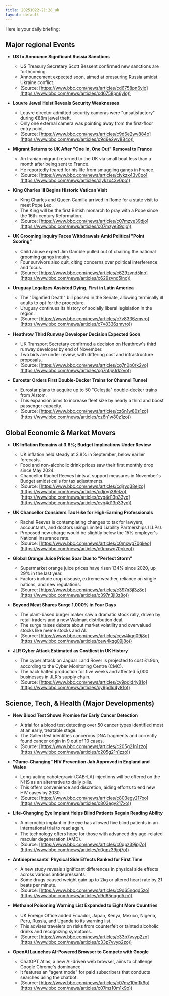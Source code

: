 ```yaml
--- 
title: 20251022-21:28_uk
layout: default 
---
```

Here is your daily briefing:

## Major regional Events

*   **US to Announce Significant Russia Sanctions**
    *   US Treasury Secretary Scott Bessent confirmed new sanctions are forthcoming.
    *   Announcement expected soon, aimed at pressuring Russia amidst Ukraine conflict.
    *   (Source: [https://www.bbc.com/news/articles/cd6758pn6ylo](https://www.bbc.com/news/articles/cd6758pn6ylo))

*   **Louvre Jewel Heist Reveals Security Weaknesses**
    *   Louvre director admitted security cameras were "unsatisfactory" during €88m jewel theft.
    *   Only one external camera was pointing away from the first-floor entry point.
    *   (Source: [https://www.bbc.com/news/articles/c9d6e2wv884o](https://www.bbc.com/news/articles/c9d6e2wv884o))

*   **Migrant Returns to UK After "One In, One Out" Removal to France**
    *   An Iranian migrant returned to the UK via small boat less than a month after being sent to France.
    *   He reportedly feared for his life from smuggling gangs in France.
    *   (Source: [https://www.bbc.com/news/articles/clykzx43v0po](https://www.bbc.com/news/articles/clykzx43v0po))

*   **King Charles III Begins Historic Vatican Visit**
    *   King Charles and Queen Camilla arrived in Rome for a state visit to meet Pope Leo.
    *   The King will be the first British monarch to pray with a Pope since the 16th-century Reformation.
    *   (Source: [https://www.bbc.com/news/articles/c07mzye39djo](https://www.bbc.com/news/articles/c07mzye39djo))

*   **UK Grooming Inquiry Faces Withdrawals Amid Political "Point Scoring"**
    *   Child abuse expert Jim Gamble pulled out of chairing the national grooming gangs inquiry.
    *   Four survivors also quit, citing concerns over political interference and focus.
    *   (Source: [https://www.bbc.com/news/articles/c629zvnd5lno](https://www.bbc.com/news/articles/c629zvnd5lno))

*   **Uruguay Legalizes Assisted Dying, First in Latin America**
    *   The "Dignified Death" bill passed in the Senate, allowing terminally ill adults to opt for the procedure.
    *   Uruguay continues its history of socially liberal legislation in the region.
    *   (Source: [https://www.bbc.com/news/articles/c7v8336zmvro](https://www.bbc.com/news/articles/c7v8336zmvro))

*   **Heathrow Third Runway Developer Decision Expected Soon**
    *   UK Transport Secretary confirmed a decision on Heathrow's third runway developer by end of November.
    *   Two bids are under review, with differing cost and infrastructure proposals.
    *   (Source: [https://www.bbc.com/news/articles/cg7n0p0rk2vo](https://www.bbc.com/news/articles/cg7n0p0rk2vo))

*   **Eurostar Orders First Double-Decker Trains for Channel Tunnel**
    *   Eurostar plans to acquire up to 50 "Celestia" double-decker trains from Alstom.
    *   This expansion aims to increase fleet size by nearly a third and boost passenger capacity.
    *   (Source: [https://www.bbc.com/news/articles/cz6n1w80z1zo](https://www.bbc.com/news/articles/cz6n1w80z1zo))

## Global Economic & Market Movers

*   **UK Inflation Remains at 3.8%; Budget Implications Under Review**
    *   UK inflation held steady at 3.8% in September, below earlier forecasts.
    *   Food and non-alcoholic drink prices saw their first monthly drop since May 2024.
    *   Chancellor Rachel Reeves hints at support measures in November's Budget amidst calls for tax adjustments.
    *   (Source: [https://www.bbc.com/news/articles/cdjryg38elzo](https://www.bbc.com/news/articles/cdjryg38elzo), [https://www.bbc.com/news/articles/cvg4d13p33yo](https://www.bbc.com/news/articles/cvg4d13p33yo))

*   **UK Chancellor Considers Tax Hike for High-Earning Professionals**
    *   Rachel Reeves is contemplating changes to tax for lawyers, accountants, and doctors using Limited Liability Partnerships (LLPs).
    *   Proposed new charge would be slightly below the 15% employer's National Insurance rate.
    *   (Source: [https://www.bbc.com/news/articles/c0mxwg70gkeo](https://www.bbc.com/news/articles/c0mxwg70gkeo))

*   **Global Orange Juice Prices Soar Due to "Perfect Storm"**
    *   Supermarket orange juice prices have risen 134% since 2020, up 29% in the last year.
    *   Factors include crop disease, extreme weather, reliance on single nations, and new regulations.
    *   (Source: [https://www.bbc.com/news/articles/c397n3jl3z8o](https://www.bbc.com/news/articles/c397n3jl3z8o))

*   **Beyond Meat Shares Surge 1,000% in Four Days**
    *   The plant-based burger maker saw a dramatic stock rally, driven by retail traders and a new Walmart distribution deal.
    *   The surge raises debate about market volatility and overvalued stocks like meme stocks and AI.
    *   (Source: [https://www.bbc.com/news/articles/cew4kqg09j8o](https://www.bbc.com/news/articles/cew4kqg09j8o))

*   **JLR Cyber Attack Estimated as Costliest in UK History**
    *   The cyber attack on Jaguar Land Rover is projected to cost £1.9bn, according to the Cyber Monitoring Centre (CMC).
    *   The hack halted production for five weeks and affected 5,000 businesses in JLR's supply chain.
    *   (Source: [https://www.bbc.com/news/articles/cy9pdld4y81o](https://www.bbc.com/news/articles/cy9pdld4y81o))

## Science, Tech, & Health (Major Developments)

*   **New Blood Test Shows Promise for Early Cancer Detection**
    *   A trial for a blood test detecting over 50 cancer types identified most at an early, treatable stage.
    *   The Galleri test identifies cancerous DNA fragments and correctly found cancer origin in 9 out of 10 cases.
    *   (Source: [https://www.bbc.com/news/articles/c205g21n1zzo](https://www.bbc.com/news/articles/c205g21n1zzo))

*   **"Game-Changing" HIV Prevention Jab Approved in England and Wales**
    *   Long-acting cabotegravir (CAB-LA) injections will be offered on the NHS as an alternative to daily pills.
    *   This offers convenience and discretion, aiding efforts to end new HIV cases by 2030.
    *   (Source: [https://www.bbc.com/news/articles/c803egy217xo](https://www.bbc.com/news/articles/c803egy217xo))

*   **Life-Changing Eye Implant Helps Blind Patients Regain Reading Ability**
    *   A microchip implant in the eye has allowed five blind patients in an international trial to read again.
    *   The technology offers hope for those with advanced dry age-related macular degeneration (AMD).
    *   (Source: [https://www.bbc.com/news/articles/c0qpz39jpj7o](https://www.bbc.com/news/articles/c0qpz39jpj7o))

*   **Antidepressants' Physical Side Effects Ranked for First Time**
    *   A new study reveals significant differences in physical side effects across various antidepressants.
    *   Some drugs caused weight gain up to 2kg or altered heart rate by 21 beats per minute.
    *   (Source: [https://www.bbc.com/news/articles/c9d65nqgd5zo](https://www.bbc.com/news/articles/c9d65nqgd5zo))

*   **Methanol Poisoning Warning List Expanded to Eight More Countries**
    *   UK Foreign Office added Ecuador, Japan, Kenya, Mexico, Nigeria, Peru, Russia, and Uganda to its warning list.
    *   This advises travelers on risks from counterfeit or tainted alcoholic drinks and recognizing symptoms.
    *   (Source: [https://www.bbc.com/news/articles/c33p7vvyp2zo](https://www.bbc.com/news/articles/c33p7vvyp2zo))

*   **OpenAI Launches AI-Powered Browser to Compete with Google**
    *   ChatGPT Atlas, a new AI-driven web browser, aims to challenge Google Chrome's dominance.
    *   It features an "agent mode" for paid subscribers that conducts searches using the chatbot.
    *   (Source: [https://www.bbc.com/news/articles/c07mz10m1k9o](https://www.bbc.com/news/articles/c07mz10m1k9o))